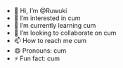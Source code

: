 - 👋 Hi, I’m @Ruwuki
- 👀 I’m interested in cum
- 🌱 I’m currently learning cum
- 💞️ I’m looking to collaborate on cum
- 📫 How to reach me cum
- 😄 Pronouns: cum
- ⚡ Fun fact: cum

<!---
Ruwuki/Ruwuki is a ✨ special ✨ repository because its `README.md` (this file) appears on your GitHub profile.
You can click the Preview link to take a look at your changes.
--->
